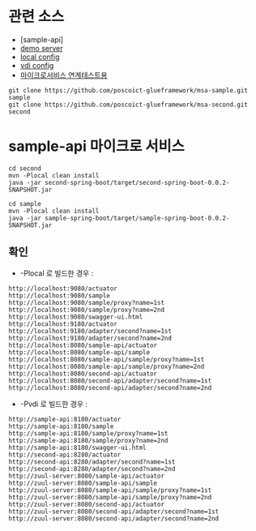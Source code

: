 # 관련 소스

* [sample-api]
* [demo server](https://github.com/poscoict-glueframework/msa-demo-server.git)
* [local config](https://github.com/poscoict-glueframework/template-config/blob/master/sample-api-local.yml)
* [vdi config](https://github.com/poscoict-glueframework/template-config/blob/master/sample-api-vdi.yml)
* [마이크로서비스 연계테스트용](https://github.com/poscoict-glueframework/msa-second.git)

```
git clone https://github.com/poscoict-glueframework/msa-sample.git sample
git clone https://github.com/poscoict-glueframework/msa-second.git second
```

# sample-api 마이크로 서비스


```
cd second
mvn -Plocal clean install
java -jar second-spring-boot/target/second-spring-boot-0.0.2-SNAPSHOT.jar
```

```
cd sample
mvn -Plocal clean install
java -jar sample-spring-boot/target/sample-spring-boot-0.0.2-SNAPSHOT.jar
```


## 확인

* -Plocal 로 빌드한 경우 :

```
http://localhost:9080/actuator
http://localhost:9080/sample
http://localhost:9080/sample/proxy?name=1st
http://localhost:9080/sample/proxy?name=2nd
http://localhost:9080/swagger-ui.html
http://localhost:9180/actuator
http://localhost:9180/adapter/second?name=1st
http://localhost:9180/adapter/second?name=2nd
http://localhost:8080/sample-api/actuator
http://localhost:8080/sample-api/sample
http://localhost:8080/sample-api/sample/proxy?name=1st
http://localhost:8080/sample-api/sample/proxy?name=2nd
http://localhost:8080/second-api/actuator
http://localhost:8080/second-api/adapter/second?name=1st
http://localhost:8080/second-api/adapter/second?name=2nd
```

* -Pvdi 로 빌드한 경우 :

```
http://sample-api:8180/actuator
http://sample-api:8180/sample
http://sample-api:8180/sample/proxy?name=1st
http://sample-api:8180/sample/proxy?name=2nd
http://sample-api:8180/swagger-ui.html
http://second-api:8280/actuator
http://second-api:8280/adapter/second?name=1st
http://second-api:8280/adapter/second?name=2nd
http://zuul-server:8080/sample-api/actuator
http://zuul-server:8080/sample-api/sample
http://zuul-server:8080/sample-api/sample/proxy?name=1st
http://zuul-server:8080/sample-api/sample/proxy?name=2nd
http://zuul-server:8080/second-api/actuator
http://zuul-server:8080/second-api/adapter/second?name=1st
http://zuul-server:8080/second-api/adapter/second?name=2nd
```
